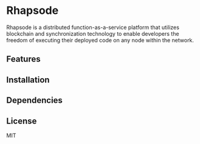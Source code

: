 # Rhapsode

Rhapsode is a distributed function-as-a-service platform that utilizes blockchain and synchronization technology to enable developers the freedom of executing their deployed code on any node within the network.

## Features

## Installation

## Dependencies

## License

MIT
